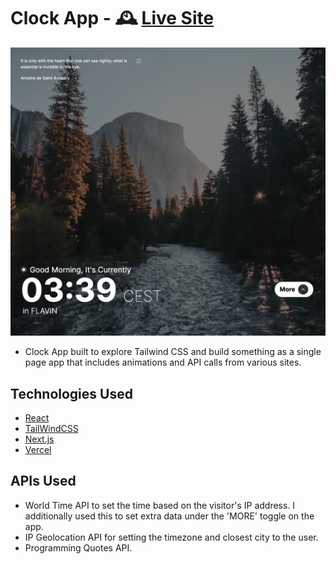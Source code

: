 # Clock App - 🕰 [Live Site](http://clock-app-green.vercel.app/)

![Clock app](./public/clockfinal.png?raw=true "Clock App")

- Clock App built to explore Tailwind CSS and build something as a single page app that includes animations and API calls from various sites.

## Technologies Used

- [React](https://reactjs.org/)
- [TailWindCSS](https://tailwindcss.com/)
- [Next.js](https://nextjs.org/)
- [Vercel](https://vercel.com/)

## APIs Used

- World Time API to set the time based on the visitor's IP address. I additionally used this to set extra data under the 'MORE' toggle on the app.
- IP Geolocation API for setting the timezone and closest city to the user.
- Programming Quotes API.
